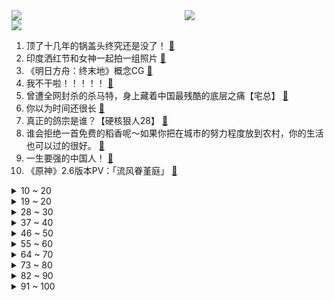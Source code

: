 <div >
	<a style="float:left;width:55%;" href = "https://github.com/anuraghazra/github-readme-stats">
	 <img src = "https://github-readme-stats.vercel.app/api?username=iuuuuuaena&theme=buefy&show_icons=true"/>
	</a>
	<a  style="float:right;width:45%" href = "https://github.com/anuraghazra/github-readme-stats">
	 <img  src="https://github-readme-stats.vercel.app/api/top-langs/?username=anuraghazra&layout=compact"/>
	</a>
	</div>

[![](https://img.shields.io/badge/jxd-@jxdgogogo.xyz-yellowgreen.svg)](https://www.jxdgogogo.xyz)<br>
1. 顶了十几年的锅盖头终究还是没了！ [:link:](//www.bilibili.com/video/BV1TZ4y167fG) <br>
2. 印度洒红节和女神一起拍一组照片 [:link:](//www.bilibili.com/video/BV16F411s77V) <br>
3. 《明日方舟：终末地》概念CG [:link:](//www.bilibili.com/video/BV1iF411s7vc) <br>
4. 我不干啦！！！！！ [:link:](//www.bilibili.com/video/BV1Da41147aL) <br>
5. 曾遭全网封杀的杀马特，身上藏着中国最残酷的底层之痛【宅总】 [:link:](//www.bilibili.com/video/BV1DL4y1T7hL) <br>
6. 你以为时间还很长 [:link:](//www.bilibili.com/video/BV1VS4y1U7Rz) <br>
7. 真正的鸽宗是谁？【硬核狠人28】 [:link:](//www.bilibili.com/video/BV1H44y1T74v) <br>
8. 谁会拒绝一首免费的稻香呢～如果你把在城市的努力程度放到农村，你的生活也可以过的很好。 [:link:](//www.bilibili.com/video/BV1tT4y1U7rB) <br>
9. 一生要强的中国人！ [:link:](//www.bilibili.com/video/BV1Si4y1C74h) <br>
10. 《原神》2.6版本PV：「流风眷堇庭」 [:link:](//www.bilibili.com/video/BV1Ni4y1y7Zp) <br>
<details>
<summary>10 ~ 20</summary>

11. 【时代少年团】TNT900w粉丝福利 [:link:](//www.bilibili.com/video/BV1iT4y1U7vZ) <br>
12. 学会这个构图，你拍照再也不会迷茫 [:link:](//www.bilibili.com/video/BV1qS4y1u7X2) <br>
13. 【原神动画】酥雪漾春雨  绯霞润凝宵 [:link:](//www.bilibili.com/video/BV1Cq4y1e7bq) <br>
14. 220万原石氪穿提瓦特！契约已成！前来赴约！第一期 （2223868/4400000） [:link:](//www.bilibili.com/video/BV1bR4y1F7pT) <br>
15. 奶粉蒸肉（二喵&hanser） [:link:](//www.bilibili.com/video/BV1534y1t7mT) <br>
16. 真 人 版 我 的 世 界 [:link:](//www.bilibili.com/video/BV1ei4y1r7qf) <br>
17. 不是水猴子，扔了挺可惜，有收藏这个的宝友吗？ [:link:](//www.bilibili.com/video/BV1j44y1T7zT) <br>
18. 我盘下了一个小卖部一周！亏了多少钱呢？ [:link:](//www.bilibili.com/video/BV1iS4y1U7Rt) <br>
19. 牛特勒的一次慷慨激昂的演讲，他承诺让所有牛都过上有水有草的日子 [:link:](//www.bilibili.com/video/BV1g34y1t7fG) <br>
</details>
<details>
<summary>19 ~ 20</summary>

20. 在迪拜土豪超市干饭什么体验？100元在超市能买什么？ [:link:](//www.bilibili.com/video/BV1sR4y1F7Ju) <br>
21. 50小时！ 我终于一命通关了史上最“坑”的自闭游戏！ [:link:](//www.bilibili.com/video/BV1cq4y1q7Ur) <br>
22. 同是天涯「轮」落人，社会人何必为难社会人 [:link:](//www.bilibili.com/video/BV1su411z7SY) <br>
23. 《怒花22w师从MGP》纠正四个误区！（素描打底+三维画眉+反电视机修容+纵横三段睫毛） [:link:](//www.bilibili.com/video/BV1Au411z72C) <br>
24. 《相逢时节》：反转了！好剧被尬黑！UP主道歉！ [:link:](//www.bilibili.com/video/BV1Yi4y1r7MA) <br>
25. 【下饭】老 痰 涮 菜 [:link:](//www.bilibili.com/video/BV1ML411P7R5) <br>
26. 被这带货的小朋友笑死 [:link:](//www.bilibili.com/video/BV1xR4y1F7rU) <br>
27. 你这老坛酸菜有问题啊 [:link:](//www.bilibili.com/video/BV1fi4y1C7qE) <br>
28. 荧 妹 劝 学 , 但 是 原 神 版 ！ [:link:](//www.bilibili.com/video/BV1AP4y1u7ea) <br>
</details>
<details>
<summary>28 ~ 30</summary>

29. 俄罗斯雕像 ：胜利者母亲 [:link:](//www.bilibili.com/video/BV1E3411s7ei) <br>
30. 没别的意思，我只是单纯的想揍你 [:link:](//www.bilibili.com/video/BV13L411P7TT) <br>
31. 当代大学生封校日常 [:link:](//www.bilibili.com/video/BV18Y41137DE) <br>
32. 【人类迷惑行为】120 看我怎么优雅地整花活 [:link:](//www.bilibili.com/video/BV1gY411n7zy) <br>
33. 中方给乌克兰提供了食品、儿童奶粉、睡袋...美国给乌克兰送去机枪和炮弹 [:link:](//www.bilibili.com/video/BV1c44y1T7sh) <br>
34. 丑丑的土猫也是很可爱的！ [:link:](//www.bilibili.com/video/BV1gS4y1U7jT) <br>
35. 第一视角无痛体验长跑噩梦，体测无伤跑进3分钟是什么体验？【冷却报告】 [:link:](//www.bilibili.com/video/BV1jR4y1F7d9) <br>
36. “还乡团”为什么如此残忍？ [:link:](//www.bilibili.com/video/BV1rL411P7on) <br>
37. 帅小伙挑战7天不吃肉，身体会发生什么变化？ [:link:](//www.bilibili.com/video/BV1R3411W7a3) <br>
</details>
<details>
<summary>37 ~ 40</summary>

38. 我破译了神级彩蛋！这款游戏竟然藏了这么多剧情？《月圆之夜》究竟讲了什么故事？ [:link:](//www.bilibili.com/video/BV1rL4y1T7fb) <br>
39. 朴实无华老坛酸菜面 [:link:](//www.bilibili.com/video/BV1UZ4y1z7ed) <br>
40. 別亂問路！！｜警示小劇場｜ 注意安全，小心杰難 ｜ [:link:](//www.bilibili.com/video/BV1ou411i7oi) <br>
41. 在家自制老坛酸菜牛肉面 [:link:](//www.bilibili.com/video/BV1KU4y1Z7tk) <br>
42. 我发现了浮岛城市！【木筏求生#完结】 [:link:](//www.bilibili.com/video/BV1kY411n7eT) <br>
43. 【随机演奏】任意连麦 让网友点歌 #4 [:link:](//www.bilibili.com/video/BV1Yb4y1s7Rv) <br>
44. 电影院，你是有事吗 [:link:](//www.bilibili.com/video/BV14R4y1F7am) <br>
45. 青春才几年，疫情占三年。 [:link:](//www.bilibili.com/video/BV1Kq4y1q7Hy) <br>
46. 【典藏版.补档】因为你我会记住那一分钟 [:link:](//www.bilibili.com/video/BV1zq4y1e7fu) <br>
</details>
<details>
<summary>46 ~ 50</summary>

47. 短 发 天 花 板 [:link:](//www.bilibili.com/video/BV1c44y1T7wt) <br>
48. “妈妈，齐天大圣被枪打死了” [:link:](//www.bilibili.com/video/BV1t3411s7tj) <br>
49. 游戏主播爆砍两小时拼多多，砍到小数点后六位，六万人在线没砍下一台手机。 [:link:](//www.bilibili.com/video/BV15u411z7De) <br>
50. 实拍特朗普巨资修的美墨边境墙！真的无敌了吗？ [:link:](//www.bilibili.com/video/BV1WS4y1D7gZ) <br>
51. 以前的霸总vs现在的霸总 [:link:](//www.bilibili.com/video/BV1iZ4y1z7qG) <br>
52. 老 坛 酸 菜 杀 人 事 件 [:link:](//www.bilibili.com/video/BV1QY411n7c7) <br>
53. 都说举头三尺有神明，可神都做了什么？黑神话前世《斗战神》讲了个什么故事 ？五庄观的秘密初现端倪！04 [:link:](//www.bilibili.com/video/BV1JR4y1F7h4) <br>
54. 看or不看！最直截了当的四月新番推荐视频 [:link:](//www.bilibili.com/video/BV1SR4y1F7Mw) <br>
55. 顶不住了，我们居然比土味还要土？！！ [:link:](//www.bilibili.com/video/BV1MT4y1i79K) <br>
</details>
<details>
<summary>55 ~ 60</summary>

56. 长春加油 [:link:](//www.bilibili.com/video/BV1d3411W7nz) <br>
57. 真是人生无常，大肠包小肠 [:link:](//www.bilibili.com/video/BV1Q3411W7cZ) <br>
58. 《当我用刘浩存语录来回答毕业论文》 [:link:](//www.bilibili.com/video/BV1cY411n7mE) <br>
59. 梦想这种烂东西西！ [:link:](//www.bilibili.com/video/BV1UZ4y1z7kP) <br>
60. 姐姐答应弟弟全校第一个接他放学，校门打开一路狂奔：这姐姐能处 [:link:](//www.bilibili.com/video/BV1yq4y1e7AB) <br>
61. 鱼子酱都能畅吃！？800一位的自助到底都吃啥？ [:link:](//www.bilibili.com/video/BV1zr4y1B7r2) <br>
62. 我叕买了些沙雕玩具 [:link:](//www.bilibili.com/video/BV1ha411t7r8) <br>
63. 救命！这剧怎么这么搞笑啊！他俩这斗嘴叭叭的，全是本色出演吧！ [:link:](//www.bilibili.com/video/BV1ta41187Cx) <br>
64. bobo最洋气｜亚洲经典男星仿妆合集（一） [:link:](//www.bilibili.com/video/BV14r4y1i7vZ) <br>
</details>
<details>
<summary>64 ~ 70</summary>

65. 性能这么强，能玩游戏吗？Mac Studio上手 [:link:](//www.bilibili.com/video/BV1CZ4y1z7Mf) <br>
66. 我也不想心动啊，可是他189还能单手扛女人 [:link:](//www.bilibili.com/video/BV1Va41187HM) <br>
67. 原神里的你，再强大也是假的！ [:link:](//www.bilibili.com/video/BV1fu411i7fC) <br>
68. 【外卖】两百多块的燕窝说送就送了给别人。点外卖，麻烦通知一下， [:link:](//www.bilibili.com/video/BV1aS4y1D777) <br>
69. 上海海洋大学决赛圈回顾 [:link:](//www.bilibili.com/video/BV11Z4y1z7s8) <br>
70. 30秒看懂为什么up主们想要三连 [:link:](//www.bilibili.com/video/BV1sr4y1i72C) <br>
71. 【基德】一定要看完！颠覆你认知的宇宙生死观 [:link:](//www.bilibili.com/video/BV1Au411z7t8) <br>
72. 《 95#加满 》 [:link:](//www.bilibili.com/video/BV19P4y1M7bR) <br>
73. 【崩坏学园2】8周年印象曲「向着命运的彼方」 (Vocal. 霜月はるか) [:link:](//www.bilibili.com/video/BV1uq4y1q71Z) <br>
</details>
<details>
<summary>73 ~ 80</summary>

74. 曹 县 棺 材 厂 深 度 体 验 [:link:](//www.bilibili.com/video/BV1HL411w7gC) <br>
75. 邓伦五佳球：身价配得上全明星！ [:link:](//www.bilibili.com/video/BV1TY411n7d2) <br>
76. 【王老菊】《老婆论》 | 艾尔登法环EP.10 [:link:](//www.bilibili.com/video/BV1TF411t7DW) <br>
77. 酸菜清汤面 [:link:](//www.bilibili.com/video/BV1pS4y1D7mA) <br>
78. 【日语1000集】目前B站最完整的日语教程，包含所有干货内容！这还没人看，我不更了！ [:link:](//www.bilibili.com/video/BV1Nu411z7vf) <br>
79. 【315曝光】触目惊心！部分方便面老坛酸菜包竟是土坑腌制 [:link:](//www.bilibili.com/video/BV1g44y1T7dN) <br>
80. 各种类型的吵架选手 [:link:](//www.bilibili.com/video/BV1tP4y1u78s) <br>
81. 当新闻主持人不过是掩盖我黑犀铠甲的身份罢了 [:link:](//www.bilibili.com/video/BV1u3411L7cE) <br>
82. 当你被无数AI僵尸「疯狂追杀」!! [:link:](//www.bilibili.com/video/BV1Ea41187BA) <br>
</details>
<details>
<summary>82 ~ 90</summary>

83. 【大结局】听君一席话，全是废话！！！ [:link:](//www.bilibili.com/video/BV1n44y1T72a) <br>
84. 被迫和同事同居是什么体验？！ [:link:](//www.bilibili.com/video/BV1G44y1T7aX) <br>
85. 3月15日，湖南长沙。外国小伙购物发现老板睡了，看到顾客主动支付很惊讶：中国很安全。 [:link:](//www.bilibili.com/video/BV17P4y1u7K6) <br>
86. 买了三大包白象方便面 回家之后我傻了 [:link:](//www.bilibili.com/video/BV16L4y1T7mf) <br>
87. 500元的巨型瀑布汉堡，慎点，卡路里只有亿点点。 [:link:](//www.bilibili.com/video/BV1Jr4y1i7Da) <br>
88. 我终于活成了小学生羡慕的样子 [:link:](//www.bilibili.com/video/BV1M34y1t7TG) <br>
89. 【放射性男孩】天才少年在家造出千倍辐射源，被政府处理后人生悲惨收尾 [:link:](//www.bilibili.com/video/BV1AP4y1u7xE) <br>
90. 315晚会能不能曝光下智能电视？N重广告、套娃会员、操作反人类，当代年轻人是怎么被智能电视逼疯的？【商业B面&牛顿】 [:link:](//www.bilibili.com/video/BV1P44y1T7Tt) <br>
91. 骗其他UP玩「顶级智能AI模组」但是人扮演的，会被发现吗！？ [:link:](//www.bilibili.com/video/BV1Ri4y1r7H4) <br>
</details>
<details>
<summary>91 ~ 100</summary>

92. 你始终可以信赖中国邮政！ [:link:](//www.bilibili.com/video/BV12r4y1i7eL) <br>
93. 后来才发现，他真不是在凡尔赛！ [:link:](//www.bilibili.com/video/BV1rF411s73G) <br>
94. 小伙儿给残疾猫做了一套赛博朋克义肢，但... [:link:](//www.bilibili.com/video/BV18U4y1Z7NP) <br>
95. 浙江一少年想跳楼，特警亮手机：我国服最强，你下来我带你打游戏 [:link:](//www.bilibili.com/video/BV1vL4y1T7q8) <br>
96. 一封密信引发的血案！宋江杀惜！《水浒传》P13 [:link:](//www.bilibili.com/video/BV1qb4y1p7sv) <br>
97. 赵云新皮肤：这是一头扎泥潭去了？ [:link:](//www.bilibili.com/video/BV1Fa411t7iS) <br>
98. 为司机师傅点赞！伟大出自平凡，英雄来自人民！接力喷灭6米高起火电线 ！ [:link:](//www.bilibili.com/video/BV1ar4y1i7Ra) <br>
99. 《画江湖》或成绝响？从若森数字-浅谈国产动画所面临的困境 [:link:](//www.bilibili.com/video/BV1iL411P7jo) <br>
100. 人均30满满一大桌！外地小伙儿初尝重庆特色，菊花悲鸣，嘴上不停！【怎么这么值ep39-九九豆花馆+醉八仙热酒馆】】 [:link:](//www.bilibili.com/video/BV1y34y1t762) <br>
</details>
